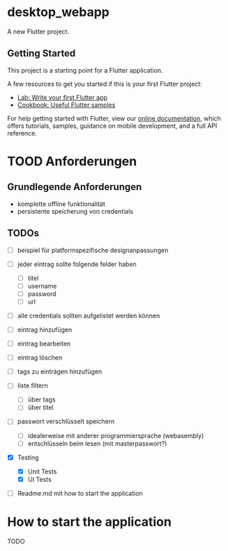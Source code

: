# desktop_webapp

A new Flutter project.

## Getting Started

This project is a starting point for a Flutter application.

A few resources to get you started if this is your first Flutter project:

- [Lab: Write your first Flutter app](https://flutter.dev/docs/get-started/codelab)
- [Cookbook: Useful Flutter samples](https://flutter.dev/docs/cookbook)

For help getting started with Flutter, view our
[online documentation](https://flutter.dev/docs), which offers tutorials,
samples, guidance on mobile development, and a full API reference.



# TOOD Anforderungen

## Grundlegende Anforderungen
- komplette offline funktionalität
- persistente speicherung von credentials

## TODOs
- [ ] beispiel für platformspezifische designanpassungen 
- [ ] jeder eintrag sollte folgende felder haben
    - [ ] titel
    - [ ] username
    - [ ] password
    - [ ] url
- [ ] alle credentials sollten aufgelistet werden können
- [ ] eintrag hinzufügen
- [ ] eintrag bearbeiten
- [ ] eintrag löschen
- [ ] tags zu einträgen hinzufügen
- [ ] liste filtern
    - [ ] über tags
    - [ ] über titel
- [ ] passwort verschlüsselt speichern
    - [ ] idealerweise mit anderer programmiersprache (webasembly)
    - [ ] entschlüsseln beim lesen (mit masterpasswort?)
- [x] Testing
    - [x] Unit Tests
    - [x] UI Tests
- [ ] Readme.md mit how to start the application


# How to start the application

TODO
